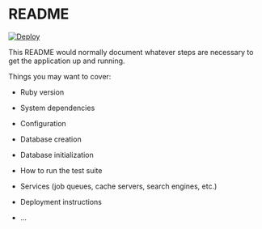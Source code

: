 # README

[![Deploy](https://www.herokucdn.com/deploy/button.svg)](https://heroku.com/deploy?template=https://github.com/codegram/decidim-localret)

This README would normally document whatever steps are necessary to get the
application up and running.

Things you may want to cover:

* Ruby version

* System dependencies

* Configuration

* Database creation

* Database initialization

* How to run the test suite

* Services (job queues, cache servers, search engines, etc.)

* Deployment instructions

* ...
